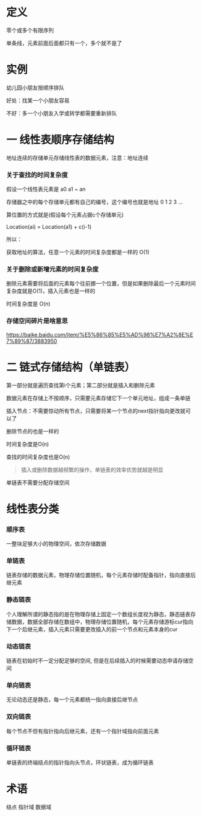 # 定义

零个或多个有限序列

单条线，元素前面后面都只有一个，多个就不是了

# 实例

幼儿园小朋友按顺序排队

好处：找某一个小朋友容易

不好：多一个小朋友入学或转学都需要重新排队


# 一 线性表顺序存储结构

地址连续的存储单元存储线性表的数据元素，注意：地址连续

### 关于查找的时间复杂度

假设一个线性表元素是 a0 a1 ~ an

存储器之中的每个存储单元都有自己的编号，这个编号也就是地址 0 1 2 3 ...

算位置的方式就是(假设每个元素占据c个存储单元)

Location(ai) = Location(a1) + c(i-1)

所以：

获取地址的算法，任意一个元素的时间复杂度都是一样的 O(1)

### 关于删除或新增元素的时间复杂度

删除元素需要将后面的元素每个往前挪一个位置，但是如果删除最后一个元素时间复杂度就是O(1)，插入元素也是一样的

时间复杂度是 O(n)


### 存储空间碎片是啥意思

https://baike.baidu.com/item/%E5%86%85%E5%AD%98%E7%A2%8E%E7%89%87/3883950

# 二 链式存储结构（单链表）

第一部分就是遍历查找第i个元素；第二部分就是插入和删除元素

数据元素在存储上不按顺序，只需要元素存储它下一个单元地址，组成一条单链

插入节点：不需要惊动所有节点，只需要将某一个节点的next指针指向更改就可以了

删除节点的也是一样的

时间复杂度是O(n)

查找的时间复杂度也是O(n)

> 插入或删除数据越频繁的操作，单链表的效率优势就越是明显

单链表不需要分配存储空间



# 线性表分类

### 顺序表

一整块足够大小的物理空间，依次存储数据
### 单链表

链表存储的数据元素，物理存储位置随机，每个元素存储时配备指针，指向直接后继元素

### 静态链表

个人理解所谓的静态指的是在物理存储上固定一个数组长度视为静态，静态链表存储数据，数据全部存储在数组中，物理存储位置随机，每个元素存储游标cur指向下一个后继元素，插入元素只需要更改插入的前一个节点和元素本身的cur

### 动态链表

链表在初始时不一定分配足够的空间, 但是在后续插入的时候需要动态申请存储空间

### 单向链表

无论动态还是静态，每一个元素都统一指向直接后继节点

### 双向链表

每个节点不但有指针指向后继元素，还有一个指针域指向前面元素

### 循环链表

单链表的终端结点的指针指向头节点，环状链表，成为循环链表

# 术语

结点
指针域
数据域